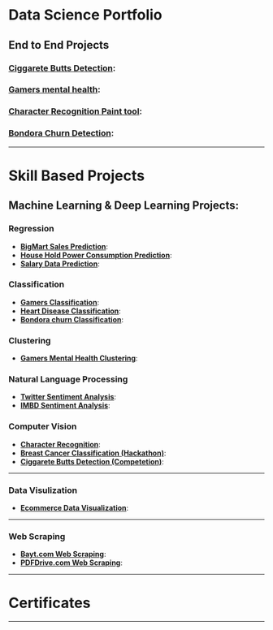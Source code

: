 # Data Science Portfolio  #

## End to End Projects ##

### [Ciggarete Butts Detection](https://github.com/eyadelfar/Data-Science-Portfolio/tree/main/Computer-Vision/Cigarettesbutts-detector):

### [Gamers mental health](https://github.com/eyadelfar/Data-Science-Portfolio/tree/main/Unsupervised/Clustering/Gamers-mental-health): ###

### __[Character Recognition Paint tool](https://github.com/eyadelfar/Data-Science-Portfolio/tree/main/Computer-Vision/Ai-proj-char-recognition)__: ### 

### __[Bondora Churn Detection](https://github.com/eyadelfar/Data-Science-Portfolio/tree/main/Classification-Regression/Classification/bondora-churn-prediction-deployment)__: ### 
---


# Skill Based Projects #

## Machine Learning & Deep Learning Projects:

### Regression
* __[BigMart Sales Prediction](https://github.com/eyadelfar/Data-Science-Portfolio/tree/main/Classification-Regression/Regression/Big-Mart-Sales-Prediction/Technocolabs-mini-project)__: 
* __[House Hold Power Consumption Prediction](https://github.com/eyadelfar/Data-Science-Portfolio/tree/main/Classification-Regression/Regression/House-hold-power-consumption)__: 
* __[Salary Data Prediction](https://github.com/eyadelfar/Data-Science-Portfolio/tree/main/Classification-Regression/Regression/Salary-data-regression)__: 

### Classification
* __[Gamers Classification](https://github.com/eyadelfar/Data-Science-Portfolio/tree/main/Classification-Regression/Classification/Gamers-mental-health)__:
* __[Heart Disease Classification](https://github.com/eyadelfar/Data-Science-Portfolio/tree/main/Classification-Regression/Classification/Heart-Disease-Classification)__: 
* __[Bondora churn Classification](https://github.com/eyadelfar/Data-Science-Portfolio/tree/main/Classification-Regression/Classification/bondora-churn-prediction-deployment)__: 

### Clustering
* __[Gamers Mental Health Clustering](https://github.com/eyadelfar/Data-Science-Portfolio/tree/main/Classification-Regression/Classification/Gamers-mental-health)__:


### Natural Language Processing
* __[Twitter Sentiment Analysis](https://github.com/eyadelfar/Data-Science-Portfolio/tree/main/NLP/Twitter%20sentiment%20analysis)__:
* __[IMBD Sentiment Analysis](https://github.com/eyadelfar/Data-Science-Portfolio/tree/main/NLP/IMDB-Sentiment-Analysis)__:


### Computer Vision
* __[Character Recognition](https://github.com/eyadelfar/Data-Science-Portfolio/tree/main/Computer-Vision/Ai-proj-char-recognition)__:
* __[Breast Cancer Classification (Hackathon)](https://github.com/eyadelfar/Data-Science-Portfolio/tree/main/Computer-Vision/Breast)__:
* __[Ciggarete Butts Detection (Competetion)](https://github.com/eyadelfar/Data-Science-Portfolio/tree/main/Computer-Vision/Cigarettesbutts-detector)__:

---


### Data Visulization
* __[Ecommerce Data Visualization](https://github.com/eyadelfar/Data-Science-Portfolio/tree/main/Analysis/E-commerce%20data)__:
---

### Web Scraping
* __[Bayt.com Web Scraping](https://github.com/eyadelfar/Data-Science-Portfolio/tree/main/Web-Scraping/Bayt-dot-com)__:
* __[PDFDrive.com Web Scraping](https://github.com/eyadelfar/Data-Science-Portfolio/tree/main/Web-Scraping/PDFDrive-dot-com)__:

---

# Certificates #

  ---
